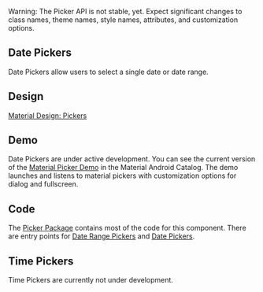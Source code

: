 <!--docs:
title: "Pickers"
layout: detail
section: components
excerpt: "Pickers are modals that request a user choose a date or time."
iconId: picker
path: /catalog/picker
-->

Warning: The Picker API is not stable, yet. Expect significant changes to class names, theme names, style names, attributes, and customization options.

## Date Pickers

Date Pickers allow users to select a single date or date range.

## Design

[Material Design: Pickers](https://material.io/design/components/pickers.html)

## Demo

Date Pickers are under active development. You can see the current version of the [Material Picker Demo](https://github.com/material-components/material-components-android/blob/master/catalog/java/io/material/catalog/picker/PickerMainDemoFragment.java) in the Material Android Catalog. The demo launches and listens to material pickers with customization options for dialog and fullscreen.

## Code

The [Picker Package](https://github.com/material-components/material-components-android/tree/master/lib/java/com/google/android/material/picker) contains most of the code for this component. There are entry points for [Date Range Pickers](https://github.com/material-components/material-components-android/blob/master/lib/java/com/google/android/material/picker/MaterialDateRangePickerDialogFragment.java) and [Date Pickers](https://github.com/material-components/material-components-android/blob/master/lib/java/com/google/android/material/picker/MaterialDatePickerDialogFragment.java).

## Time Pickers

Time Pickers are currently not under development.
